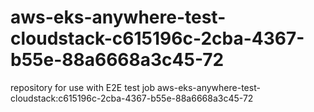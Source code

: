 # aws-eks-anywhere-test-cloudstack-c615196c-2cba-4367-b55e-88a6668a3c45-72
repository for use with E2E test job aws-eks-anywhere-test-cloudstack:c615196c-2cba-4367-b55e-88a6668a3c45-72
